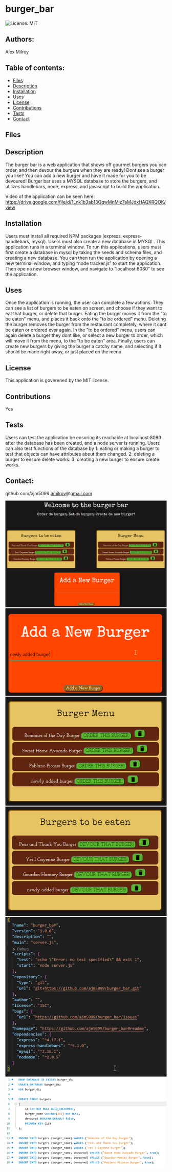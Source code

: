 # burger_bar

![License: MIT ](https://img.shields.io/badge/License-MIT-yellow.svg)

## Authors: 
Alex Milroy  

## Table of contents:
* [Files](#Files)
* [Description](#Description)
* [Installation](#Installation)
* [Uses](#Uses)
* [License](#License)
* [Contributions](#Contributions)
* [Tests](#Tests)
* [Contact](#Contact)

## Files

## Description
The burger bar is a web application that shows off gourmet burgers you can order, and then devour the burgers when they are ready! Dont see a burger you like? You can add a new burger and have it made for you to be devoured! Burger bar uses a MYSQL database to store the burgers, and utilizes handlebars, node, express, and javascript to build the application.

Video of the application can be seen here: https://drive.google.com/file/d/1Lnk1b3ab13QqwMnMjz7aMJdxHAQXRQOK/view

## Installation
Users must install all required NPM packages (express, express-handlebars, mysql). Users must also create a new database in MYSQL. This application runs in a terminal window. To run this applications, users must first create a database in mysql by taking the seeds and schema files, and creating a new database. You can then run the application by opening a new terminal window, and typing “node tracker.js” to start the application. Then ope na new browser window, and navigate to "localhost:8080" to see the application.

## Uses
Once the application is running, the user can complete a few actions. They can see a list of burgers to be eaten on screen, and choose if they want to eat that burger, or delete that burger. Eating the burger moves it from the "to be eaten" menu, and places it back onto the "to be ordered" menu. Deleting the burger removes the burger from the restaurant completely, where it cant be eaten or ordered ever again. In the "to be ordered" menu, users can again delete a burger they dont like, or select a new burger to order, which will move it from the menu, to the "to be eaten" area. Finally, users can create new burgers by giving the burger a catchy name, and selecting if it should be made right away, or just placed on the menu.

## License
This application is goverened by the MIT license.

## Contributions
Yes

## Tests
Users can test the application be ensuring its reachable at localhost:8080 after the database has been created, and a node server is running. Users can also test functions of the database by 1: eating or making a burger to test that objects can have attributes about them changed. 2: deleting a burger to ensure delete works. 3: creating a new burger to ensure create works.
    
## Contact:
github.com/ajm5099
amilroy@gmail.com

![Site Screenshot](images/burger_bar.png)
![Site Screenshot](images/new.png)
![Site Screenshot](images/burger_menu.png)
![Site Screenshot](images/burger_to_eat.png)
![Site Screenshot](images/package.png)
![Site Screenshot](images/sql.png)
